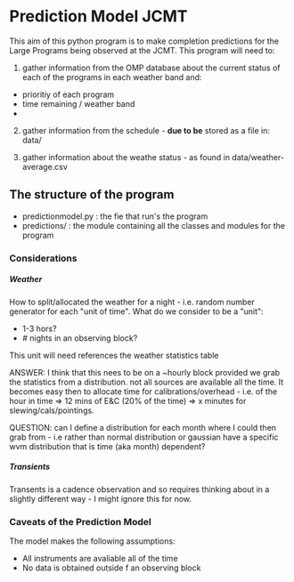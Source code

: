 # Prediction Model JCMT



This aim of this python program is to make completion predictions for the Large Programs being observed at the JCMT. This program will need to:

1) gather information from the OMP database about the current status of each of the programs in each weather band and:

* prioritiy of each program
* time remaining / weather band 
* ​

2) gather information from the schedule - **due to be** stored as a file in: data/

3) gather information about the weathe status - as found in data/weather-average.csv



## The structure of the program

* predictionmodel.py : the fie that run's the program
* predictions/ : the module containing all the classes and modules for the program



### Considerations

##### Weather

How to split/allocated the weather for a night - i.e. random number generator for each "unit of time". What do we consider to be a "unit": 

* 1-3 hors?
* \# nights in an observing block?

This unit will need references the weather statistics table

ANSWER: I think that this nees to be on a ~hourly block provided we grab the statistics from a distribution. not all sources are available all the time. It becomes easy then to allocate time for calibrations/overhead - i.e. of the hour in time => 12 mins of E&C (20% of the time) => x minutes for slewing/cals/pointings.

QUESTION: can I define a distribution for each month where I could then grab from - i.e rather than normal distribution or gaussian have a specific wvm distribution that is time (aka month) dependent?

##### Transients

Transents is a cadence observation and so requires thinking about in a slightly different way - I might ignore this for now.



### Caveats of the Prediction Model

The model makes the following assumptions:

* All instruments are avaliable all of the time
* No data is obtained outside f an observing block



